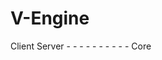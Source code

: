 # V-Engine

   Client      Server
      -          -
	   -        -
	    -      -
		 -    -
		  -  -
		  Core